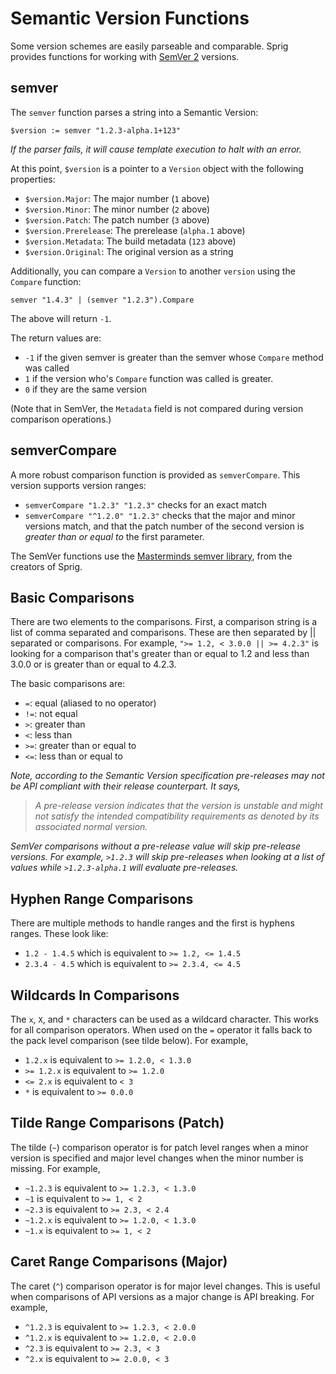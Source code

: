 # Semantic Version Functions

Some version schemes are easily parseable and comparable. Sprig provides functions
for working with [SemVer 2](http://semver.org) versions.

## semver

The `semver` function parses a string into a Semantic Version:

```
$version := semver "1.2.3-alpha.1+123"
```

_If the parser fails, it will cause template execution to halt with an error._

At this point, `$version` is a pointer to a `Version` object with the following
properties:

- `$version.Major`: The major number (`1` above)
- `$version.Minor`: The minor number (`2` above)
- `$version.Patch`: The patch number (`3` above)
- `$version.Prerelease`: The prerelease (`alpha.1` above)
- `$version.Metadata`: The build metadata (`123` above)
- `$version.Original`: The original version as a string

Additionally, you can compare a `Version` to another `version` using the `Compare`
function:

```
semver "1.4.3" | (semver "1.2.3").Compare
```

The above will return `-1`.

The return values are:

- `-1` if the given semver is greater than the semver whose `Compare` method was called
- `1` if the version who's `Compare` function was called is greater.
- `0` if they are the same version

(Note that in SemVer, the `Metadata` field is not compared during version
comparison operations.)


## semverCompare

A more robust comparison function is provided as `semverCompare`. This version
supports version ranges:

- `semverCompare "1.2.3" "1.2.3"` checks for an exact match
- `semverCompare "^1.2.0" "1.2.3"` checks that the major and minor versions match, and that the patch 
  number of the second version is _greater than or equal to_ the first parameter.

The SemVer functions use the [Masterminds semver library](https://github.com/Masterminds/semver),
from the creators of Sprig.


## Basic Comparisons

There are two elements to the comparisons. First, a comparison string is a list
of comma separated and comparisons. These are then separated by || separated or
comparisons. For example, `">= 1.2, < 3.0.0 || >= 4.2.3"` is looking for a
comparison that's greater than or equal to 1.2 and less than 3.0.0 or is
greater than or equal to 4.2.3.

The basic comparisons are:

* `=`: equal (aliased to no operator)
* `!=`: not equal
* `>`: greater than
* `<`: less than
* `>=`: greater than or equal to
* `<=`: less than or equal to

_Note, according to the Semantic Version specification pre-releases may not be
API compliant with their release counterpart. It says,_

> _A pre-release version indicates that the version is unstable and might not satisfy the intended compatibility requirements as denoted by its associated normal version._

_SemVer comparisons without a pre-release value will skip pre-release versions.
For example, `>1.2.3` will skip pre-releases when looking at a list of values
while `>1.2.3-alpha.1` will evaluate pre-releases._

## Hyphen Range Comparisons

There are multiple methods to handle ranges and the first is hyphens ranges.
These look like:

* `1.2 - 1.4.5` which is equivalent to `>= 1.2, <= 1.4.5`
* `2.3.4 - 4.5` which is equivalent to `>= 2.3.4, <= 4.5`

## Wildcards In Comparisons

The `x`, `X`, and `*` characters can be used as a wildcard character. This works
for all comparison operators. When used on the `=` operator it falls
back to the pack level comparison (see tilde below). For example,

* `1.2.x` is equivalent to `>= 1.2.0, < 1.3.0`
* `>= 1.2.x` is equivalent to `>= 1.2.0`
* `<= 2.x` is equivalent to `< 3`
* `*` is equivalent to `>= 0.0.0`

## Tilde Range Comparisons (Patch)

The tilde (`~`) comparison operator is for patch level ranges when a minor
version is specified and major level changes when the minor number is missing.
For example,

* `~1.2.3` is equivalent to `>= 1.2.3, < 1.3.0`
* `~1` is equivalent to `>= 1, < 2`
* `~2.3` is equivalent to `>= 2.3, < 2.4`
* `~1.2.x` is equivalent to `>= 1.2.0, < 1.3.0`
* `~1.x` is equivalent to `>= 1, < 2`

## Caret Range Comparisons (Major)

The caret (`^`) comparison operator is for major level changes. This is useful
when comparisons of API versions as a major change is API breaking. For example,

* `^1.2.3` is equivalent to `>= 1.2.3, < 2.0.0`
* `^1.2.x` is equivalent to `>= 1.2.0, < 2.0.0`
* `^2.3` is equivalent to `>= 2.3, < 3`
* `^2.x` is equivalent to `>= 2.0.0, < 3`

